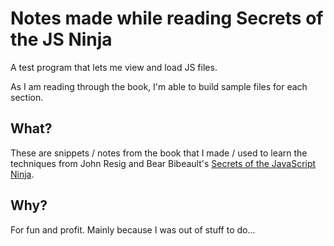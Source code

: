 Notes made while reading Secrets of the JS Ninja
================================

A test program that lets me view and load JS files.

As I am reading through the book, I'm able to build sample files for each section.



What?
------------------------------------------------------------
These are snippets / notes from the book that I made / used to learn the techniques from John Resig and Bear Bibeault's <a href="http://jsninja.com">Secrets of the JavaScript Ninja</a>. 


Why?
------------------------------------------------------------
For fun and profit. Mainly because I was out of stuff to do...